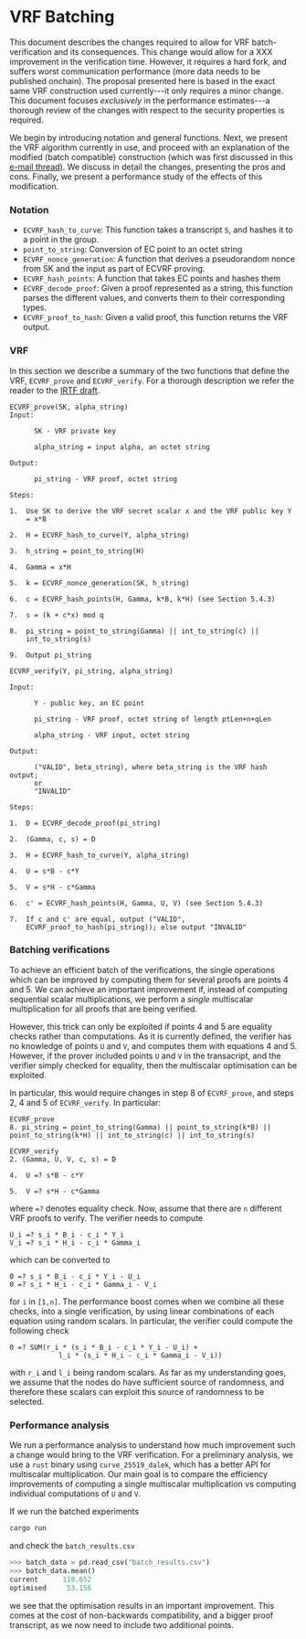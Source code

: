 # VRF Batching
This document describes the changes required to allow for VRF 
batch-verification and its consequences. This change would allow 
for a XXX improvement in the verification time. However, it 
requires a hard fork, and suffers worst communication performance 
(more data needs to be published onchain). The proposal presented 
here is based in the exact same VRF construction used currently---it 
only requires a minor change. This document focuses _exclusively_ 
in the performance estimates---a thorough review of the changes with 
respect to the security properties is required.

We begin by introducing notation and general functions. Next, 
we present the VRF algorithm currently in use, and proceed with 
an explanation of the modified (batch compatible) construction 
(which was first discussed in this [e-mail thread](https://mailarchive.ietf.org/arch/msg/cfrg/KJwe92nLEkmJGpBe-OST_ilr_MQ/)). 
We discuss in detail the changes, presenting the pros and cons. 
Finally, we present a performance study of the effects of this 
modification.

### Notation
* `ECVRF_hash_to_curve`: This function takes a transcript `S`, and hashes it to
a point in the group.
* `point_to_string`: Conversion of EC point to an octet string
* `ECVRF_nonce_generation`: A function that derives a pseudorandom
  nonce from SK and the input as part of ECVRF proving.
* `ECVRF_hash_points`: A function that takes EC points and hashes them
* `ECVRF_decode_proof`: Given a proof represented as a string, this 
  function parses the different values, and converts them to their
  corresponding types.
* `ECVRF_proof_to_hash`: Given a valid proof, this function returns the
VRF output.


### VRF
In this section we describe a summary of the two functions that define 
the VRF, `ECVRF_prove` and `ECVRF_verify`. For a thorough description
we refer the reader to the [IRTF draft](https://datatracker.ietf.org/doc/html/draft-irtf-cfrg-vrf-09).
```
ECVRF_prove(SK, alpha_string)
Input:

      SK - VRF private key

      alpha_string = input alpha, an octet string

Output:

      pi_string - VRF proof, octet string

Steps:

1.  Use SK to derive the VRF secret scalar x and the VRF public key Y
    = x*B
    
2.  H = ECVRF_hash_to_curve(Y, alpha_string)

3.  h_string = point_to_string(H)

4.  Gamma = x*H

5.  k = ECVRF_nonce_generation(SK, h_string)

6.  c = ECVRF_hash_points(H, Gamma, k*B, k*H) (see Section 5.4.3)

7.  s = (k + c*x) mod q

8.  pi_string = point_to_string(Gamma) || int_to_string(c) ||
    int_to_string(s)

9.  Output pi_string
```

```
ECVRF_verify(Y, pi_string, alpha_string)

Input:

      Y - public key, an EC point

      pi_string - VRF proof, octet string of length ptLen+n+qLen

      alpha_string - VRF input, octet string

Output:

      ("VALID", beta_string), where beta_string is the VRF hash output; 
      or
      "INVALID"

Steps:

1.  D = ECVRF_decode_proof(pi_string)

2.  (Gamma, c, s) = D

3.  H = ECVRF_hash_to_curve(Y, alpha_string)

4.  U = s*B - c*Y

5.  V = s*H - c*Gamma

6.  c' = ECVRF_hash_points(H, Gamma, U, V) (see Section 5.4.3)

7.  If c and c' are equal, output ("VALID",
    ECVRF_proof_to_hash(pi_string)); else output "INVALID"
```

### Batching verifications
To achieve an efficient batch of the verifications, the single operations
which can be improved by computing them for several proofs are points
4 and 5. We can achieve an important improvement if, instead of computing
sequential scalar multiplications, we perform a _single_ multiscalar
multiplication for all proofs that are being verified. 

However, this trick can only be exploited if points 4 and 5 are equality
checks rather than computations. As it is currently defined, the verifier
has no knowledge of points `U` and `V`, and computes them with equations 4 
and 5. However, if the prover included points `U` and `V` in the 
transacript, and the verifier simply checked for equality, then the
multiscalar optimisation can be exploited. 

In particular, this would require changes in step 8 of `ECVRF_prove`, and
steps 2, 4 and 5 of `ECVRF_verify`. In particular: 
```
ECVRF_prove
8. pi_string = point_to_string(Gamma) || point_to_string(k*B) || 
point_to_string(k*H) || int_to_string(c) || int_to_string(s)
```

```
ECVRF_verify
2. (Gamma, U, V, c, s) = D

4.  U =? s*B - c*Y

5.  V =? s*H - c*Gamma
```
where `=?` denotes equality check. Now, assume that there are `n` different
VRF proofs to verify. The verifier needs to compute
```
U_i =? s_i * B_i - c_i * Y_i
V_i =? s_i * H_i - c_i * Gamma_i
```
which can be converted to
```
0 =? s_i * B_i - c_i * Y_i - U_i 
0 =? s_i * H_i - c_i * Gamma_i - V_i
```
for `i` in `[1,n]`. The performance boost comes when we combine all these
checks, into a single verification, by using linear combinations of 
each equation using random scalars. In particular, the verifier could 
compute the following check
```
0 =? SUM(r_i * (s_i * B_i - c_i * Y_i - U_i) + 
            l_i * (s_i * H_i - c_i * Gamma_i - V_i))
```

with `r_i` and `l_i` being random scalars. As far as my understanding
goes, we assume that the nodes do have sufficient source of randomness, 
and therefore these scalars can exploit this source of randomness
to be selected. 

### Performance analysis
We run a performance analysis to understand how much improvement such a 
change would bring to the VRF verification. For a preliminary analysis, 
we use a `rust` binary using `curve_25519_dalek`, which has a better
API for multiscalar multiplication. Our main goal is to compare the 
efficiency improvements of computing a single multiscalar multiplication
vs computing individual computations of `U` and `V`.

If we run the batched experiments
```bash
cargo run
```
and check the `batch_results.csv`
```python
>>> batch_data = pd.read_csv("batch_results.csv")
>>> batch_data.mean()
current      118.652
optimised     53.156
```
we see that the optimisation results in an important improvement. This 
comes at the cost of non-backwards compatibility, and a bigger proof
transcript, as we now need to include two additional points. 

